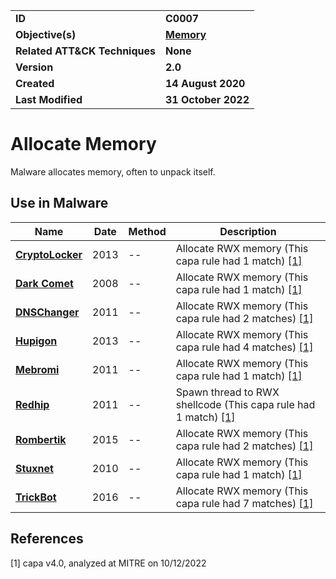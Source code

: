 <table>
<tr>
<td><b>ID</b></td>
<td><b>C0007</b></td>
</tr>
<tr>
<td><b>Objective(s)</b></td>
<td><b><a href="../memory">Memory</a></b></td>
</tr>
<tr>
<td><b>Related ATT&CK Techniques</b></td>
<td><b>None</b></td>
</tr>
<tr>
<td><b>Version</b></td>
<td><b>2.0</b></td>
</tr>
<tr>
<td><b>Created</b></td>
<td><b>14 August 2020</b></td>
</tr>
<tr>
<td><b>Last Modified</b></td>
<td><b>31 October 2022</b></td>
</tr>
</table>


# Allocate Memory

Malware allocates memory, often to unpack itself. 

## Use in Malware

|Name|Date|Method|Description|
|---|---|---|---|
|[**CryptoLocker**](../xample-malware/cryptolocker.md)|2013|--|Allocate RWX memory (This capa rule had 1 match) [[1]](#1)|
|[**Dark Comet**](../xample-malware/dark-comet.md)|2008|--|Allocate RWX memory (This capa rule had 1 match) [[1]](#1)|
|[**DNSChanger**](../xample-malware/dnschanger.md)|2011|--|Allocate RWX memory (This capa rule had 2 matches) [[1]](#1)|
|[**Hupigon**](../xample-malware/hupigon.md)|2013|--|Allocate RWX memory (This capa rule had 4 matches) [[1]](#1)|
|[**Mebromi**](../xample-malware/mebromi.md)|2011|--|Allocate RWX memory (This capa rule had 1 match) [[1]](#1)|
|[**Redhip**](../xample-malware/rebhip.md)|2011|--|Spawn thread to RWX shellcode (This capa rule had 1 match) [[1]](#1)|
|[**Rombertik**](../xample-malware/rombertik.md)|2015|--|Allocate RWX memory (This capa rule had 2 matches) [[1]](#1)|
|[**Stuxnet**](../xample-malware/stuxnet.md)|2010|--|Allocate RWX memory (This capa rule had 1 match) [[1]](#1)|
|[**TrickBot**](../xample-malware/trickbot.md)|2016|--|Allocate RWX memory (This capa rule had 7 matches) [[1]](#1)|

## References

<a name="1">[1]</a> capa v4.0, analyzed at MITRE on 10/12/2022

